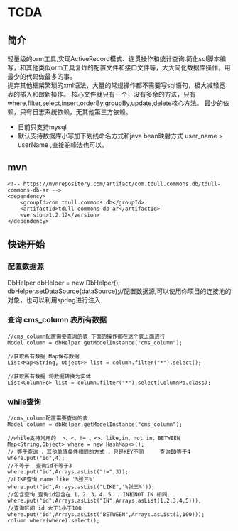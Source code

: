 # TCDA

## 简介
轻量级的orm工具,实现ActiveRecord模式、连贯操作和统计查询.简化sql脚本编写，和其他类似orm工具复炸的配置文件和接口文件等，大大简化数据库操作，用最少的代码做最多的事。  
抛弃其他框架繁琐的xml语法，大量的常规操作都不需要写sql语句，极大减轻宽表的插入和跟新操作。
核心文件就只有一个，没有多余的方法，只有where,filter,select,insert,orderBy,groupBy,update,delete核心方法。
最少的依赖，只有日志系统依赖，无其他第三方依赖。

* 目前只支持mysql  
* 默认支持数据库小写加下划线命名方式和java bean映射方式    user_name > userName  ,直接驼峰法也可以。

## mvn
```
<!-- https://mvnrepository.com/artifact/com.tdull.commons.db/tdull-commons-db-ar -->
<dependency>
    <groupId>com.tdull.commons.db</groupId>
    <artifactId>tdull-commons-db-ar</artifactId>
    <version>1.2.12</version>
</dependency>
```


## 快速开始  
### 配置数据源  
DbHelper dbHelper = new DbHelper();
dbHelper.setDataSource(dataSource);//配置数据源,可以使用你项目的连接池的对象，也可以利用spring进行注入
### 查询 cms_column 表所有数据  
```
//cms_column配置需要查询的表 下面的操作都在这个表上面进行
Model column = dbHelper.getModelInstance("cms_column");

//获取所有数据 Map保存数据
List<Map<String, Object>> list = column.filter("*").select();

//获取所有数据 将数据转换为实体
List<ColumnPo> list = column.filter("*").select(ColumnPo.class);
```
### while查询
```
//cms_column配置需要查询的表
Model column = dbHelper.getModelInstance("cms_column");

//while支持常用的  >、<、!= 、<>、like,in、not in、BETWEEN
Map<String,Object> where = new HashMap<>();
// 等于查询 ，其他单值条件相同的方式 ，只是KEY不同     查询ID等于4
where.put("id",4);
//不等于  查询id不等于3
where.put("id",Arrays.asList("!=",3));
//LIKE查询 name like '%张三%'
where.put("id",Arrays.asList("LIKE",'%张三%'));
//包含查询 查询id包含在 1，2，3，4，5  ，IN和NOT IN 相同
where.put("id",Arrays.asList("IN",Arrays.asList(1,2,3,4,5)));
//查询区间 id 大于1小于100
where.put("id",Arrays.asList("BETWEEN",Arrays.asList(1,100)));
column.where(where).select();
```
